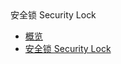 <div class="sidebar_title"> 安全锁 Security Lock</div>

* [概览](/security_lock/README)
* [安全锁 Security Lock](/security_lock/security_lock)
       
